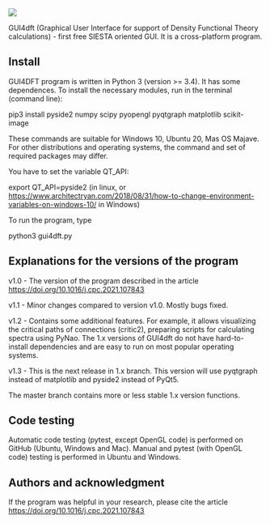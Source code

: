 <a href="https://codecov.io/gh/sozykinsa/GUI4dft">
  <img src="https://codecov.io/gh/sozykinsa/GUI4dft/branch/master/graph/badge.svg?token=DFP49S1OVG"/>
</a>

GUI4dft (Graphical User Interface for support of Density Functional Theory calculations) - first free SIESTA oriented GUI. It is a cross-platform program. 

## Install
GUI4DFT program is written in Python 3 (version >= 3.4). It has some dependences. To install the necessary modules, run in the terminal (command line):

pip3 install pyside2 numpy scipy pyopengl pyqtgraph matplotlib scikit-image

These commands are suitable for Windows 10, Ubuntu 20, Mas OS Majave. For other distributions and operating systems, the command and set of required packages may differ.

You have to set the variable QT_API:

export QT_API=pyside2 (in linux, or https://www.architectryan.com/2018/08/31/how-to-change-environment-variables-on-windows-10/ in Windows)

To run the program, type

python3 gui4dft.py

## Explanations for the versions of the program

v1.0 - The version of the program described in the article https://doi.org/10.1016/j.cpc.2021.107843

v1.1 - Minor changes compared to version v1.0. Mostly bugs fixed.

v1.2 - Contains some additional features. For example, it allows visualizing the critical paths of connections (critic2), preparing scripts for calculating spectra using PyNao. The 1.x versions of GUI4dft do not have hard-to-install dependencies and are easy to run on most popular operating systems.

v1.3 - This is the next release in 1.x branch. This version will use pyqtgraph instead of matplotlib and pyside2 instead of PyQt5.

The master branch contains more or less stable 1.x version functions.

## Code testing
Automatic code testing (pytest, except OpenGL code) is performed on GitHub (Ubuntu, Windows and Mac). Manual and pytest (with OpenGL code) testing is performed in Ubuntu and Windows.

## Authors and acknowledgment
If the program was helpful in your research, please cite the article https://doi.org/10.1016/j.cpc.2021.107843
